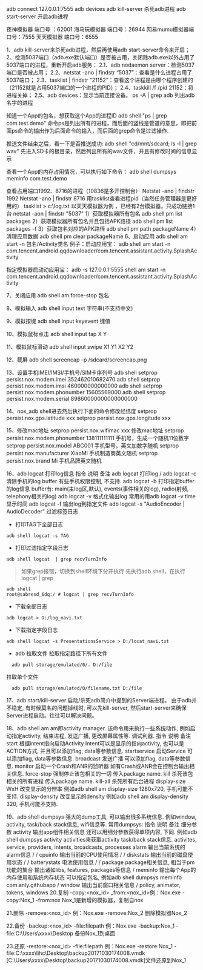 

adb connect 127.0.0.1:7555
adb   devices
adb kill-server 杀死adb进程
adb start-server 开启adb进程

夜神模拟器 端口号 ：62001
海马玩模拟器 端口号：26944
网易mumu模拟器端口号：7555
天天模拟器 端口号：6555

1、adb kill-server来杀死adb进程，然后再使用adb start-server命令来开启； 
2、检测5037端口（adb.exe默认端口）是否被占用，关闭除adb.exe以外占用了5037端口的进程，重新开启adb服务： 
2.1、adb nodaemon server：检测5037端口是否被占用； 
2.2、netstat -ano | findstr “5037”：查看是什么进程占用了5037端口； 
2.3、tasklist | findstr “21152”：查看这个进程是由哪个程序创建的（21152就是占用5037端口的一个进程的PID）； 
2.4、taskkill /f /pid 21152：将进程关掉； 
2.5、adb devices：显示当前连接设备。 
ps -A | grep adb 列出adb名字的进程

知道一个App的包名，想获取这个App的进程ID
adb shell "ps | grep com.test.demo" 命令ps是列出所有的进程，而后面的竖线是管道的意思，即把前面ps命令的输出作为后面命令的输入，而后面的grep命令是过滤操作.

推送文件结束之后，看一下是否推送成功:
adb shell "cd/mnt/sdcard; ls -l | grep wav" 先进入SD卡的根目录，然后列出所有的wav文件，并且有修改时间的信息显示

查看一个App的内存占用情况，可以执行如下命令：
adb shell dumpsys meminfo com.test.demo


查看占用端口1992、8716的进程（10836是多开控制台）
Netstat -ano | findstr 1992
Netstat -ano | findstr 8716
用tasklist查看进程pid（当然任务管理器是更好用的）
tasklist > c:\log.txt
以天天模拟器为例 ，已经有2台模拟器，只成功链接1台
netstat -aon | findstr "5037"
1）获取模拟器所有包名
adb shell pm list packages
2）获取模拟器所有包名并且包括APK路径
adb shell pm list packages -f
3）获取包名对应的APK路径
adb shell pm path packageName
4）清理应用数据
adb shell pm clear packageName
6、启动应用
adb shell am start -n 包名/Activity类名
例子：启动应用宝：
adb shell am start -n com.tencent.android.qqdownloader/com.tencent.assistant.activity.SplashActivity

指定模拟器启动动应用宝：
adb -s 127.0.0.1:5555 shell am start -n com.tencent.android.qqdownloader/com.tencent.assistant.activity.SplashActivity


7、关闭应用
adb shell am force-stop 包名

8、模拟输入
adb shell input text 字符串(不支持中文)

9、模拟按键
adb shell input keyevent 键值

10、模拟鼠标点击
adb shell input tap X Y

11、模拟鼠标滑动
adb shell input swipe X1 Y1 X2 Y2

12、截屏
adb shell screencap -p /sdcard/screencap.png

13、设置手机IMEI/IMSI/手机号/SIM卡序列号
adb shell setprop persist.nox.modem.imei 352462010682470
adb shell setprop persist.nox.modem.imsi 460000000000000
adb shell setprop persist.nox.modem.phonumber 15605569000
adb shell setprop persist.nox.modem.serial 89860000000000000000

14、nox_adb shell进去然后执行下面的命令修改经纬度
setprop persist.nox.gps.latitude xxx
setprop persist.nox.gps.longitude xxx

15、修改mac地址
setprop persist.nox.wifimac xxx                  修改mac地址
setprop persist.nox.modem.phonumber 138111111111         手机号，生成一个随机11位数字
setprop persist.nox.model ABC001                  手机型号，英文加数字随机
setprop persist.nox.manufacturer XiaoMi               手机制造商英文随机
setprop persist.nox.brand Mi                    手机品牌英文随机



16、adb logcat
打印log信息
指令 说明 备注
adb logcat 打印log /
adb logcat -c 清除手机的log buffer 有些手机权限控制, 不支持.
adb logcat -b <buffer> 打印指定buffer的log信息 buffer有: main(主log区,默认), events(事件相关的log), radio(射频, telephony相关的log)
adb logcat -v <format> 格式化输出log 常用的用adb logcat -v time显示时间
adb logcat -f <filename> 输出log到指定文件 
adb logcat -s "AudioEncoder | AudioDecoder"  过滤标签日志

- 打印TAG下全部日志
```
adb shell logcat -s TAG
```
- 打印过滤指定字段日志

```
adb shell logcat  | grep recvTurnInfo
```
> 如果grep报错，切换到shell环境下分开执行
> 先执行adb shell，在执行logcat | grep

```
adb shell
root@sabresd_6dq:/ # logcat | grep recvTurnInfo
```

- 下载全部日志

```
adb logcat > D:/log_navi.txt
```
- 下载指定字段日志

```
adb shell logcat -s PresentationsService > D:/locat_navi.txt
```
- adb 拉取文件
拉取指定路径下所有文件
```
  adb pull storage/emulated/0/. D:/file
```
拉取单个文件
```
  adb pull storage/emulated/0/filename.txt D:/file
```


17、adb start/kill-server
启动/杀死adb简介中提到的Server端进程。
由于adb并不稳定, 有时候莫名的问题掉线时, 可以先kill-server, 然后start-server来确保Server进程启动。往往可以解决问题。

18、adb shell am
am即activity manager.
该命令用来执行一些系统动作, 例如启动指定activity, 结束进程, 发送广播, 更改屏幕属性等. 调试利器.
指令 说明 备注
start <Intent> 根据intent指向启动Activity Intent可以是显示的指向activity, 也可以是ACTION方式, 并且可以添加flag, data等参数信息.
startservice <Intent> 启动Service 可以添加flag, data等参数信息.
broadcast <Intent> 发送广播 可以添加flag, data等参数信息.
monitor 启动一个Crash和ANR的监听器 如有Crash或ANR会在控制台输出相关信息.
force-stop <Package> 强制停止该包相关的一切 传入package name.
kill <Package> 杀死该包相关的所有进程 传入package name.
kill-all 杀死所有后台进程 
display-size WxH 改变显示的分辨率 例如adb shell am display-size 1280x720, 手机可能不支持.
display-density <dpi> 改变显示的density 例如adb shell am display-density 320, 手机可能不支持.

19、adb shell dumpsys
强大的dump工具, 可以输出很多系统信息. 例如window, activity, task/back stack信息, wifi信息等.
常用dumpsys:
指令 说明 备注 细分参数
activity 输出app组件相关信息 还可以用细分参数获得单项内容, 下同. 例如adb shell dumpsys activity activities来获取activity task/back stack信息. activites, service, providers, intents, broadcasts, processes
alarm 输出当前系统的alarm信息 / /
cpuinfo 输出当前的CPU使用情况 / /
diskstats 输出当前的磁盘使用状态 / /
batterystats 电池使用信息 / /
package package相关信息, 相当于pm功能的集合 输出诸如libs, features, packages等信息 /
meminfo 输出每个App的内存使用和系统内存状态 可以指定包名, 例如adb shell dumpsys meminfo com.anly.githubapp /
window 输出当前窗口相关信息 / policy, animator, tokens, windows
20.复制  -copy:<nox_id> _from:<nox_id>例：Nox.exe -copy:Nox_1 -from:nox
Nox_1是新增的模拟器，复制自nox

21.删除  -remove:<nox_id>
例：Nox.exe -remove:Nox_2
删除模拟器Nox_2

22.备份  -backup:<nox_id> -file:filepath
例：Nox.exe -backup:Nox_1 -file:C:\Users\xxxx\Desktop
备份Nox_1到桌面

23.还原  -restore:<nox_id> -file:filepath
例：Nox.exe -restore:Nox_1 -file:C:\xxxx\lihc\Desktop\backup20171030174008.vmdk
[C:\Users\xxxx\Desktop\backup20171030174008.vmdk]文件还原到Nox_1